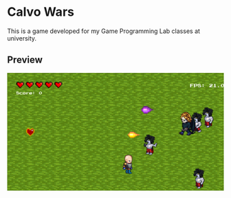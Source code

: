 # Calvo Wars

This is a game developed for my Game Programming Lab classes at university.

## Preview
![Home Page Image](./calvo/calvowars.PNG)
